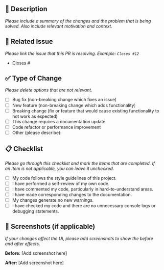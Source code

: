 ## 📝 Description

_Please include a summary of the changes and the problem that is being solved. Also include relevant motivation and context._

## 🔗 Related Issue

_Please link the issue that this PR is resolving. Example: `Closes #12`_

- Closes #

## ✅ Type of Change

_Please delete options that are not relevant._

- [ ] Bug fix (non-breaking change which fixes an issue)
- [ ] New feature (non-breaking change which adds functionality)
- [ ] Breaking change (fix or feature that would cause existing functionality to not work as expected)
- [ ] This change requires a documentation update
- [ ] Code refactor or performance improvement
- [ ] Other (please describe):

## 📋 Checklist

_Please go through this checklist and mark the items that are completed. If an item is not applicable, you can leave it unchecked._

- [ ] My code follows the style guidelines of this project.
- [ ] I have performed a self-review of my own code.
- [ ] I have commented my code, particularly in hard-to-understand areas.
- [ ] I have made corresponding changes to the documentation.
- [ ] My changes generate no new warnings.
- [ ] I have checked my code and there are no unnecessary console logs or debugging statements.

## 📸 Screenshots (if applicable)

_If your changes affect the UI, please add screenshots to show the before and after effects._

**Before:**
[Add screenshot here]

**After:**
[Add screenshot here]
